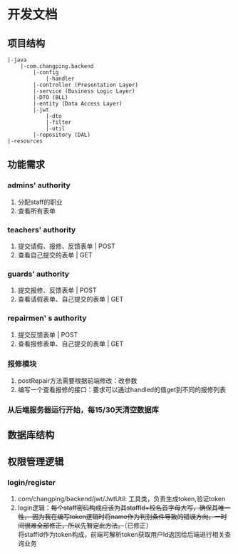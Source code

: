 # 开发文档
## 项目结构
```
|-java
    |-com.changping.backend
        |-config
            |-handler
        |-controller (Presentation Layer)
        |-service (Business Logic Layer)
        |-DTO (BLL)
        |-entity (Data Access Layer)
        |-jwt
            |-dto
            |-filter
            |-util
        |-repository (DAL)
|-resources
```
## 功能需求
### admins' authority
1. 分配staff的职业
2. 查看所有表单
### teachers' authority
1. 提交请假、报修、反馈表单 | POST
2. 查看自己提交的表单 | GET
### guards' authority
1. 提交报修、反馈表单 | POST
2. 查看请假表单、自己提交的表单 | GET
### repairmen' s authority
1. 提交反馈表单 | POST
2. 查看报修表单、自己提交的表单 | GET
### 报修模块
1. postRepair方法需要根据前端修改：改参数
2. 编写一个查看报修的接口：要求可以通过handled的值get到不同的报修列表
### 从后端服务器运行开始，每15/30天清空数据库

## 数据库结构


## 权限管理逻辑
### login/register
1. com/changping/backend/jwt/JwtUtil: 工具类，负责生成token,验证token
2. login逻辑：~~每个staff密码构成应该为其staffId+校名首字母大写，确保其唯一性，
因为我在编写token逻辑时将name作为判别条件导致的错误方向，一时间很难全部修正，所以先暂定此方法。~~（已修正）<br>
将staffId作为token构成，前端可解析token获取用户Id返回给后端进行相关查询业务